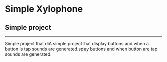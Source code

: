 # Simple Xylophone
## Simple project
---

Simple project that diA simple project that display buttons and when a button is tap sounds are generated.splay buttons and when button are tap sounds are generated.
